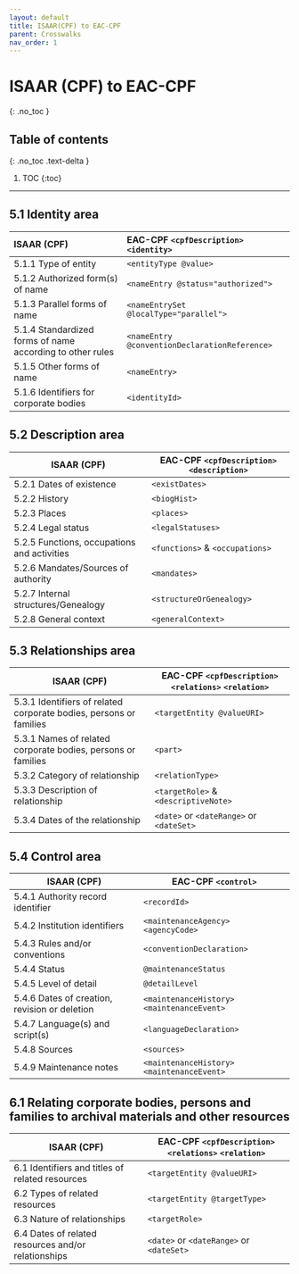 ```yaml
---
layout: default
title: ISAAR(CPF) to EAC-CPF
parent: Crosswalks
nav_order: 1
---
```


# ISAAR (CPF) to EAC-CPF
{: .no_toc }

## Table of contents
{: .no_toc .text-delta }

1. TOC
{:toc}

---

## 5.1 Identity area

| ISAAR (CPF)                                               | EAC-CPF `<cpfDescription>` `<identity>`       |
|:----------------------------------------------------------|:----------------------------------------------|
| 5.1.1 Type of entity                                      | `<entityType @value>`                         |
| 5.1.2 Authorized form(s) of name                          | `<nameEntry @status="authorized">`            |
| 5.1.3 Parallel forms of name                              | `<nameEntrySet @localType="parallel">`        |
| 5.1.4 Standardized forms of name according to other rules | `<nameEntry @conventionDeclarationReference>` |
| 5.1.5 Other forms of name                                 | `<nameEntry>`                                 |
| 5.1.6 Identifiers for corporate bodies                    | `<identityId>`                                |

## 5.2 Description area

| ISAAR (CPF) | EAC-CPF `<cpfDescription>` `<description>` |
|-----|-----|
| 5.2.1	Dates of existence | `<existDates>` |
| 5.2.2	History | `<biogHist>` |
| 5.2.3 Places | `<places>` |
| 5.2.4 Legal status | `<legalStatuses>` |
| 5.2.5 Functions, occupations and activities | `<functions>` & `<occupations>` |
| 5.2.6 Mandates/Sources of authority | `<mandates>` |
| 5.2.7 Internal structures/Genealogy  | `<structureOrGenealogy>` |
| 5.2.8 General context | `<generalContext>` |

## 5.3 Relationships area

| ISAAR (CPF) | EAC-CPF `<cpfDescription>` `<relations>` `<relation>` |
|-----|-----|
| 5.3.1	Identifiers of related corporate bodies, persons or families | `<targetEntity @valueURI>` |
| 5.3.1	Names of related corporate bodies, persons or families | `<part>` |
| 5.3.2 Category of relationship | `<relationType>` |
| 5.3.3 Description of relationship | `<targetRole>` & `<descriptiveNote>` |
| 5.3.4 Dates of the relationship | `<date>` or `<dateRange>` or `<dateSet>` |

## 5.4 Control area

| ISAAR (CPF) | EAC-CPF `<control>` |
|-----|-----|
| 5.4.1	Authority record identifier | `<recordId>` |
| 5.4.2	Institution identifiers | `<maintenanceAgency>`	`<agencyCode>` |
| 5.4.3 Rules and/or conventions | `<conventionDeclaration>` |
| 5.4.4 Status | `@maintenanceStatus` |
| 5.4.5 Level of detail | `@detailLevel` |
| 5.4.6 Dates of creation, revision or deletion | `<maintenanceHistory>`	`<maintenanceEvent>` |
| 5.4.7 Language(s) and script(s) | `<languageDeclaration>` |
| 5.4.8 Sources | `<sources>` |
| 5.4.9 Maintenance notes | `<maintenanceHistory>`	`<maintenanceEvent>` |

## 6.1 Relating corporate bodies, persons and families to archival materials and other resources

| ISAAR (CPF) | EAC-CPF `<cpfDescription>` `<relations>` `<relation>` |
|-----|-----|
| 6.1	Identifiers and titles of related resources | `<targetEntity @valueURI>` |
| 6.2	Types of related resources | `<targetEntity @targetType>` |
| 6.3 Nature of relationships | `<targetRole>` |
| 6.4 Dates of related resources and/or relationships | `<date>` or `<dateRange>` or `<dateSet>` |
